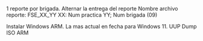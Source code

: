 1 reporte por brigada. Alternar la entrega del reporte 
Nombre archivo reporte: FSE_XX_YY
XX: Num practica
YY; Num brigada (09)

Instalar Windows ARM. La mas actual en fecha para Windows 11. UUP Dump
ISO ARM